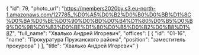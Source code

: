 {
    "id": 79,
    "photo_url": "https://members2020by.s3.eu-north-1.amazonaws.com/127785_%D0%A5%D0%B2%D0%B0%D0%BB%D1%8C%D0%BA%D0%BE%D0%90%D0%BD%D0%B4%D1%80%D0%B5%D0%B9%D0%98%D0%B3%D0%BE%D1%80%D0%B5%D0%B2%D0%B8%D1%87",
    "full_name": "Хвалько Андрей Игоревич",
    "offices": [
        {
            "id": "01-16",
            "name": "Прокуратура Пружанского района",
            "position": "заместитель прокурора"
        }
    ],
    "title": "Хвалько Андрей Игоревич"
}